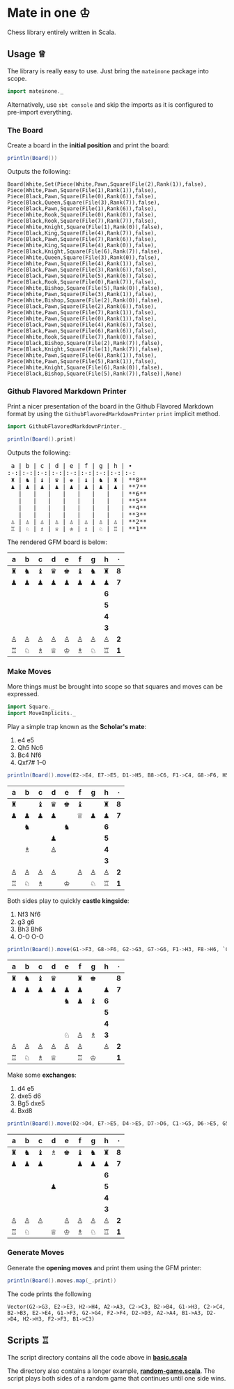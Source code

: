 Mate in one ♔
=============

Chess library entirely written in Scala.

Usage ♕
-------

The library is really easy to use. Just bring the `mateinone` package into scope.

```scala
import mateinone._
```

Alternatively, use `sbt console` and skip the imports as it is configured to pre-import everything.

### The Board

Create a board in the **initial position** and print the board:

```scala
println(Board())
```

Outputs the following:

    Board(White,Set(Piece(White,Pawn,Square(File(2),Rank(1)),false), Piece(White,Pawn,Square(File(1),Rank(1)),false), Piece(Black,Pawn,Square(File(0),Rank(6)),false), Piece(Black,Queen,Square(File(3),Rank(7)),false), Piece(Black,Pawn,Square(File(1),Rank(6)),false), Piece(White,Rook,Square(File(0),Rank(0)),false), Piece(Black,Rook,Square(File(7),Rank(7)),false), Piece(White,Knight,Square(File(1),Rank(0)),false), Piece(Black,King,Square(File(4),Rank(7)),false), Piece(Black,Pawn,Square(File(7),Rank(6)),false), Piece(White,King,Square(File(4),Rank(0)),false), Piece(Black,Knight,Square(File(6),Rank(7)),false), Piece(White,Queen,Square(File(3),Rank(0)),false), Piece(White,Pawn,Square(File(4),Rank(1)),false), Piece(Black,Pawn,Square(File(3),Rank(6)),false), Piece(Black,Pawn,Square(File(5),Rank(6)),false), Piece(Black,Rook,Square(File(0),Rank(7)),false), Piece(White,Bishop,Square(File(5),Rank(0)),false), Piece(White,Pawn,Square(File(3),Rank(1)),false), Piece(White,Bishop,Square(File(2),Rank(0)),false), Piece(Black,Pawn,Square(File(2),Rank(6)),false), Piece(White,Pawn,Square(File(7),Rank(1)),false), Piece(White,Pawn,Square(File(0),Rank(1)),false), Piece(Black,Pawn,Square(File(4),Rank(6)),false), Piece(Black,Pawn,Square(File(6),Rank(6)),false), Piece(White,Rook,Square(File(7),Rank(0)),false), Piece(Black,Bishop,Square(File(2),Rank(7)),false), Piece(Black,Knight,Square(File(1),Rank(7)),false), Piece(White,Pawn,Square(File(6),Rank(1)),false), Piece(White,Pawn,Square(File(5),Rank(1)),false), Piece(White,Knight,Square(File(6),Rank(0)),false), Piece(Black,Bishop,Square(File(5),Rank(7)),false)),None)

### Github Flavored Markdown Printer

Print a nicer presentation of the board in the Github Flavored Markdown format by using the `GithubFlavoredMarkdownPrinter` `print` implicit method.

```scala
import GithubFlavoredMarkdownPrinter._

println(Board().print)
```

Outputs the following:
<pre>
 a | b | c | d | e | f | g | h | ∙
:-:|:-:|:-:|:-:|:-:|:-:|:-:|:-:|:-:
 ♜ | ♞ | ♝ | ♛ | ♚ | ♝ | ♞ | ♜ | **8**
 ♟ | ♟ | ♟ | ♟ | ♟ | ♟ | ♟ | ♟ | **7**
   |   |   |   |   |   |   |   | **6**
   |   |   |   |   |   |   |   | **5**
   |   |   |   |   |   |   |   | **4**
   |   |   |   |   |   |   |   | **3**
 ♙ | ♙ | ♙ | ♙ | ♙ | ♙ | ♙ | ♙ | **2**
 ♖ | ♘ | ♗ | ♕ | ♔ | ♗ | ♘ | ♖ | **1**
</pre>

The rendered GFM board is below:

 a | b | c | d | e | f | g | h | ∙
:-:|:-:|:-:|:-:|:-:|:-:|:-:|:-:|:-:
 ♜ | ♞ | ♝ | ♛ | ♚ | ♝ | ♞ | ♜ | **8**
 ♟ | ♟ | ♟ | ♟ | ♟ | ♟ | ♟ | ♟ | **7**
   |   |   |   |   |   |   |   | **6**
   |   |   |   |   |   |   |   | **5**
   |   |   |   |   |   |   |   | **4**
   |   |   |   |   |   |   |   | **3**
 ♙ | ♙ | ♙ | ♙ | ♙ | ♙ | ♙ | ♙ | **2**
 ♖ | ♘ | ♗ | ♕ | ♔ | ♗ | ♘ | ♖ | **1**

### Make Moves

More things must be brought into scope so that squares and moves can be expressed.

```scala
import Square._
import MoveImplicits._
```

Play a simple trap known as the **Scholar's mate**:

1. e4 e5
2. Qh5 Nc6
3. Bc4 Nf6
4. Qxf7# 1–0

```scala
println(Board().move(E2->E4, E7->E5, D1->H5, B8->C6, F1->C4, G8->F6, H5->F7).get.print)
```

 a | b | c | d | e | f | g | h | ∙
:-:|:-:|:-:|:-:|:-:|:-:|:-:|:-:|:-:
 ♜ |   | ♝ | ♛ | ♚ | ♝ |   | ♜ | **8**
 ♟ | ♟ | ♟ | ♟ |   | ♕ | ♟ | ♟ | **7**
   |   | ♞ |   |   | ♞ |   |   | **6**
   |   |   |   | ♟ |   |   |   | **5**
   |   | ♗ |   | ♙ |   |   |   | **4**
   |   |   |   |   |   |   |   | **3**
 ♙ | ♙ | ♙ | ♙ |   | ♙ | ♙ | ♙ | **2**
 ♖ | ♘ | ♗ |   | ♔ |   | ♘ | ♖ | **1**

Both sides play to quickly **castle kingside**:

1. Nf3 Nf6
2. g3 g6
3. Bh3 Bh6
4. O-O O-O

```scala
println(Board().move(G1->F3, G8->F6, G2->G3, G7->G6, F1->H3, F8->H6, `O-O`, `O-O`).get.print)
```

 a | b | c | d | e | f | g | h | ∙
:-:|:-:|:-:|:-:|:-:|:-:|:-:|:-:|:-:
 ♜ | ♞ | ♝ | ♛ |   | ♜ | ♚ |   | **8**
 ♟ | ♟ | ♟ | ♟ | ♟ | ♟ |   | ♟ | **7**
   |   |   |   |   | ♞ | ♟ | ♝ | **6**
   |   |   |   |   |   |   |   | **5**
   |   |   |   |   |   |   |   | **4**
   |   |   |   |   | ♘ | ♙ | ♗ | **3**
 ♙ | ♙ | ♙ | ♙ | ♙ | ♙ |   | ♙ | **2**
 ♖ | ♘ | ♗ | ♕ |   | ♖ | ♔ |   | **1**

Make some **exchanges**:

1. d4 e5
2. dxe5 d6
3. Bg5 dxe5
4. Bxd8

```scala
println(Board().move(D2->D4, E7->E5, D4->E5, D7->D6, C1->G5, D6->E5, G5->D8).get.print)
```

 a | b | c | d | e | f | g | h | ∙
:-:|:-:|:-:|:-:|:-:|:-:|:-:|:-:|:-:
 ♜ | ♞ | ♝ | ♗ | ♚ | ♝ | ♞ | ♜ | **8**
 ♟ | ♟ | ♟ |   |   | ♟ | ♟ | ♟ | **7**
   |   |   |   |   |   |   |   | **6**
   |   |   |   | ♟ |   |   |   | **5**
   |   |   |   |   |   |   |   | **4**
   |   |   |   |   |   |   |   | **3**
 ♙ | ♙ | ♙ |   | ♙ | ♙ | ♙ | ♙ | **2**
 ♖ | ♘ |   | ♕ | ♔ | ♗ | ♘ | ♖ | **1**

### Generate Moves

Generate the **opening moves** and print them using the GFM printer:

```scala
println(Board().moves.map(_.print))
```

The code prints the following

    Vector(G2->G3, E2->E3, H2->H4, A2->A3, C2->C3, B2->B4, G1->H3, C2->C4, B2->B3, E2->E4, G1->F3, G2->G4, F2->F4, D2->D3, A2->A4, B1->A3, D2->D4, H2->H3, F2->F3, B1->C3)

Scripts ♖
---------

The script directory contains all the code above in **[basic.scala](script/basic.scala)**

The directory also contains a longer example, **[random-game.scala](script/random-game.scala)**. The script plays both sides of a random game that continues until one side wins.
